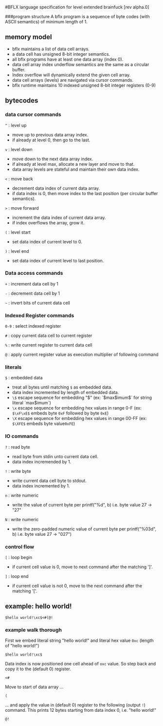 #BFLX
language specification for level extended brainfuck [rev alpha.0]


###program structure
A bflx program is a sequence of byte codes (with ASCII semantics) of minimum length of 1.
    
## memory model
  
- bflx maintains a list of data cell arrays.
- a data cell has unsigned 8-bit integer semantics.
- all bflx programs have at least one data array (index 0).
- data cell array index underflow semantics are the same as a circular buffer. 
- Index overflow will dynamically extend the given cell array.
- data cell arrays (levels) are navigated via cursor commands.
- bflx runtime maintains 10 indexed unsigned 8-bit integer registers (0-9)

## bytecodes

### data cursor commands
  
`^` : level up    

- move up to previous data array index.
- if already at level 0, then go to the last.
 
`v` : level down

  - move down to the next data array index.
  - if already at level max, allocate a new layer and move to that.
  - data array levels are stateful and maintain their own data index.
      
`<` : move back

 - decrement data index of current data array. 
 - if data index is 0, then move index to the last position (per circular buffer semantics).
     
`>` : move forward

 - increment the data index of current data array.
 - if index overflows the array, grow it.

`(` : level start

   - set data index of current level to 0.
   
`)` : level end

   - set data index of current level to last position.
     
### Data access commands

`+` : increment data cell by 1

`-` : decrement data cell by 1

`~` : invert bits of current data cell

### Indexed Register commands
`0-9` : select indexed register

`#` : copy current data cell to current register

`%` : write current register to current data cell

`@` : apply current register value as execution multiplier of following command


### literals 

`$` : embedded data

- treat all bytes until matching `$` as embedded data. 
- data index incremented by length of embedded data.
- `\$` escape sequence for embedding "$" (ex: `$max\$imum$` for string literal `max$imum`)
- `\x` escape sequence for embedding hex values in range 0-F (ex: `$\xF\xE$` embeds byte `0xF` followed by byte `0xE`)
- `\X` escape sequence for embedding hex values in range 00-FF (ex: `$\XFE$` embeds byte value`0xFE`)
 
   
### IO commands
   
`?` : read byte

- read byte from stdin unto current data cell.
- data index incremended by 1.

`!` : write byte

- write current data cell byte to stdout. 
- data index incremented by 1.


`n` : write numeric 

- write the value of current byte per printf("%d", b) i.e. byte value 27 -> "27"

`N` : write numeric 

- write the zero-padded numeric value of current byte per printf("%03d", b) i.e. byte value 27 -> "027")    
     
### control flow
`[` : loop begin

- if current cell value is 0, move to next command after the matching ']'.

`]` : loop end

- if current cell value is not 0, move to the next command after the matching '['.

## example: hello world!
  
    $hello world!\xc$<#(@!

### example walk thorough

First we embed literal string "hello world!" and literal hex value `0xc` (length of "hello world!")

	$hello world!\xc$
	
Data index is now positioned one cell ahead of `oxc` value. So step back and copy it to the (default 0) register.

    <#
    
Move to start of data array ...

    (
    
… and apply the value in (default 0) register to the following (output `!`) command. This prints 12 bytes starting from data index 0, i.e. "hello world!"

    @!